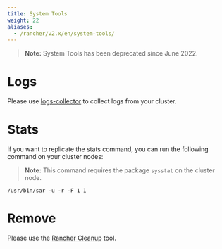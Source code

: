 ```yaml
---
title: System Tools
weight: 22
aliases:
  - /rancher/v2.x/en/system-tools/
---
```


>**Note:** System Tools has been deprecated since June 2022.

# Logs

Please use [logs-collector](https://github.com/rancherlabs/support-tools/tree/master/collection/rancher/v2.x/logs-collector) to collect logs from your cluster.

# Stats

If you want to replicate the stats command, you can run the following command on your cluster nodes:

>**Note:** This command requires the package `sysstat` on the cluster node.

```
/usr/bin/sar -u -r -F 1 1
```

# Remove

Please use the [Rancher Cleanup](https://github.com/rancher/rancher-cleanup) tool.
